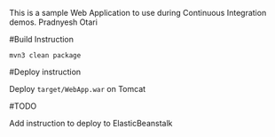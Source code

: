 This is a sample Web Application to use during Continuous Integration demos.
Pradnyesh Otari
 
#Build Instruction

```
mvn3 clean package
```

#Deploy instruction

Deploy ```target/WebApp.war``` on Tomcat
 
#TODO
 
Add instruction to deploy to ElasticBeanstalk
